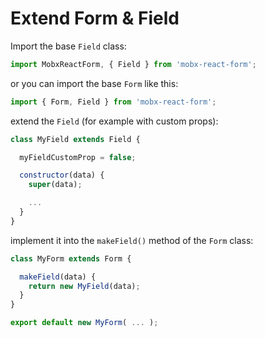 # Extend Form & Field

Import the base `Field` class:

```javascript
import MobxReactForm, { Field } from 'mobx-react-form';
```

or you can import the base `Form` like this:

```javascript
import { Form, Field } from 'mobx-react-form';
```

extend the `Field` (for example with custom props):

```javascript
class MyField extends Field {

  myFieldCustomProp = false;

  constructor(data) {
    super(data);

    ...
  }
}
```

implement it into the `makeField()` method of the `Form` class:

```javascript
class MyForm extends Form {

  makeField(data) {
    return new MyField(data);
  }
}

export default new MyForm( ... );
```
